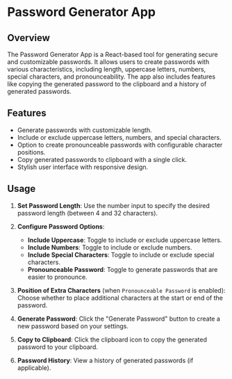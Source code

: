 # Password Generator App

## Overview

The Password Generator App is a React-based tool for generating secure and customizable passwords. It allows users to create passwords with various characteristics, including length, uppercase letters, numbers, special characters, and pronounceability. The app also includes features like copying the generated password to the clipboard and a history of generated passwords.

## Features

- Generate passwords with customizable length.
- Include or exclude uppercase letters, numbers, and special characters.
- Option to create pronounceable passwords with configurable character positions.
- Copy generated passwords to clipboard with a single click.
- Stylish user interface with responsive design.

## Usage

1. **Set Password Length**: Use the number input to specify the desired password length (between 4 and 32 characters).

2. **Configure Password Options**:
   - **Include Uppercase**: Toggle to include or exclude uppercase letters.
   - **Include Numbers**: Toggle to include or exclude numbers.
   - **Include Special Characters**: Toggle to include or exclude special characters.
   - **Pronounceable Password**: Toggle to generate passwords that are easier to pronounce.

3. **Position of Extra Characters** (when `Pronounceable Password` is enabled): Choose whether to place additional characters at the start or end of the password.

4. **Generate Password**: Click the "Generate Password" button to create a new password based on your settings.

5. **Copy to Clipboard**: Click the clipboard icon to copy the generated password to your clipboard.

6. **Password History**: View a history of generated passwords (if applicable).


